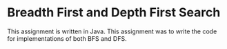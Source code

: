# Breadth First and Depth First Search
This assignment is written in Java.
This assignment was to write the code for implementations of both BFS and DFS.